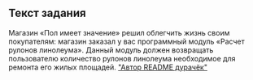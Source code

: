 ## Текст задания

Магазин «Пол имеет значение» решил облегчить жизнь своим покупателям: магазин заказал у вас программный модуль «Расчет рулонов линолеума».
Данный модуль должен возвращать пользователю количество рулонов линолеума необходимое для ремонта его жилых площадей. ["Автор README дурачёк"](photo.jpg, "Рисунок 1")
